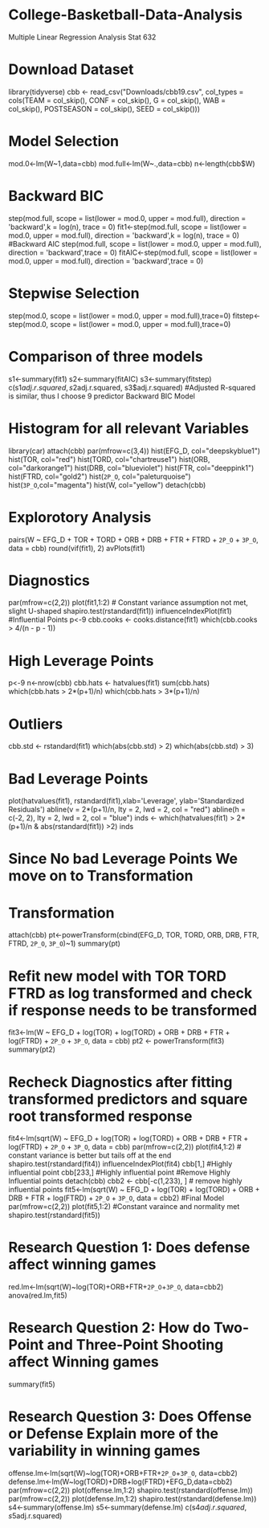 # College-Basketball-Data-Analysis
Multiple Linear Regression Analysis Stat 632

# Download Dataset
library(tidyverse)
cbb <- read_csv("Downloads/cbb19.csv", col_types = cols(TEAM = col_skip(), CONF = col_skip(),  G = col_skip(), WAB = col_skip(), POSTSEASON = col_skip(), SEED = col_skip()))

# Model Selection
mod.0<-lm(W~1,data=cbb)
mod.full<-lm(W~.,data=cbb)
n<-length(cbb$W)
# Backward BIC
step(mod.full, scope = list(lower = mod.0, upper = mod.full), direction = 'backward',k = log(n), trace = 0)
fit1<-step(mod.full, scope = list(lower = mod.0, upper = mod.full), direction = 'backward',k = log(n), trace = 0)
#Backward AIC
step(mod.full, scope = list(lower = mod.0, upper = mod.full), direction = 'backward',trace = 0)
fitAIC<-step(mod.full, scope = list(lower = mod.0, upper = mod.full), direction = 'backward',trace = 0)
# Stepwise Selection
step(mod.0, scope = list(lower = mod.0, upper = mod.full),trace=0)
fitstep<-step(mod.0, scope = list(lower = mod.0, upper = mod.full),trace=0)
# Comparison of three models
s1<-summary(fit1)
s2<-summary(fitAIC)
s3<-summary(fitstep)
c(s1$adj.r.squared, s2$adj.r.squared, s3$adj.r.squared)
#Adjusted R-squared is similar, thus I choose 9 predictor Backward BIC Model

# Histogram for all relevant Variables
library(car)
attach(cbb)
par(mfrow=c(3,4))
hist(EFG_D, col="deepskyblue1")
hist(TOR, col="red")
hist(TORD, col="chartreuse1")
hist(ORB, col="darkorange1")
hist(DRB, col="blueviolet")
hist(FTR, col="deeppink1")
hist(FTRD, col="gold2")
hist(`2P_O`, col="paleturquoise")
hist(`3P_O`,col="magenta")
hist(W, col="yellow")
detach(cbb)

# Explorotory Analysis
pairs(W ~ EFG_D + TOR + TORD + ORB + DRB + FTR + FTRD + `2P_O` + `3P_O`, data = cbb)
round(vif(fit1), 2) 
avPlots(fit1)

# Diagnostics
par(mfrow=c(2,2))
plot(fit1,1:2) # Constant variance assumption not met, slight U-shaped
shapiro.test(rstandard(fit1))
influenceIndexPlot(fit1)
#Influential Points
p<-9
cbb.cooks <- cooks.distance(fit1)
which(cbb.cooks > 4/(n - p - 1))
# High Leverage Points
p<-9
n<-nrow(cbb)
cbb.hats <- hatvalues(fit1)
sum(cbb.hats)
which(cbb.hats > 2*(p+1)/n)
which(cbb.hats > 3*(p+1)/n)
# Outliers
cbb.std <- rstandard(fit1)
which(abs(cbb.std) > 2)
which(abs(cbb.std) > 3)
# Bad Leverage Points
plot(hatvalues(fit1), rstandard(fit1),xlab='Leverage', ylab='Standardized Residuals')
abline(v = 2*(p+1)/n, lty = 2, lwd = 2, col = "red")
abline(h = c(-2, 2), lty = 2, lwd = 2, col = "blue")
inds <- which(hatvalues(fit1) > 2*(p+1)/n & abs(rstandard(fit1)) >2)
inds
# Since No bad Leverage Points We move on to Transformation

# Transformation
attach(cbb)
pt<-powerTransform(cbind(EFG_D, TOR, TORD, ORB, DRB, FTR, FTRD, `2P_O`, `3P_O`)~1)
summary(pt)
# Refit new model with TOR TORD FTRD as log transformed and check if response needs to be transformed
fit3<-lm(W ~ EFG_D + log(TOR) + log(TORD) + ORB + DRB + FTR + log(FTRD) + `2P_O` + `3P_O`, data = cbb)
pt2 <- powerTransform(fit3)
summary(pt2)

# Recheck Diagnostics after fitting transformed predictors and square root transformed response 
fit4<-lm(sqrt(W) ~ EFG_D + log(TOR) + log(TORD) + ORB + DRB + FTR + log(FTRD) + `2P_O` + `3P_O`, data = cbb)
par(mfrow=c(2,2))
plot(fit4,1:2) # constant variance is better but tails off at the end
shapiro.test(rstandard(fit4))
influenceIndexPlot(fit4)
cbb[1,] #Highly influential point 
cbb[233,] #Highly influential point 
#Remove Highly Influential points
detach(cbb)
cbb2 <- cbb[-c(1,233), ] # remove highly influential points
fit5<-lm(sqrt(W) ~ EFG_D + log(TOR) + log(TORD) + ORB + DRB + FTR + log(FTRD) + `2P_O` + `3P_O`, data = cbb2) #Final Model
par(mfrow=c(2,2))
plot(fit5,1:2) #Constant varaince and normality met 
shapiro.test(rstandard(fit5))

# Research Question 1: Does defense affect winning games
red.lm<-lm(sqrt(W)~log(TOR)+ORB+FTR+`2P_O`+`3P_O`, data=cbb2)
anova(red.lm,fit5)

# Research Question 2: How do Two-Point and Three-Point Shooting affect Winning games 
summary(fit5)

# Research Question 3: Does Offense or Defense Explain more of the variability in winning games
offense.lm<-lm(sqrt(W)~log(TOR)+ORB+FTR+`2P_O`+`3P_O`, data=cbb2)
defense.lm<-lm(W~log(TORD)+DRB+log(FTRD)+EFG_D,data=cbb2)
par(mfrow=c(2,2))
plot(offense.lm,1:2)
shapiro.test(rstandard(offense.lm))
par(mfrow=c(2,2))
plot(defense.lm,1:2)
shapiro.test(rstandard(defense.lm))
s4<-summary(offense.lm)
s5<-summary(defense.lm)
c(s4$adj.r.squared, s5$adj.r.squared)
